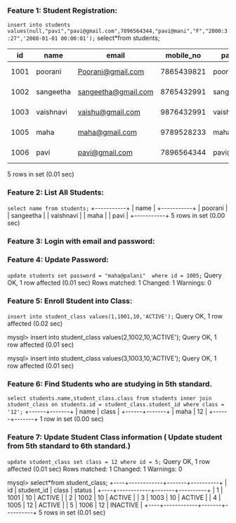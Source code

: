 ### Feature 1: Student Registration:
```insert into students values(null,"pavi","pavi@gmail.com",7896564344,"pavi@mani","F","2000:3:27",'2008-01-01 00:00:01');```
 select*from students;

| id   | name      | email               | mobile_no  | password     | gender | dob   |created_date        |
|------|-----------|---------------------|------------|--------------|--------|------------|---------------------|
| 1001 | poorani   | Poorani@gmail.com   | 7865439821 | poorani@babu | F      | 2003-02-27 | 2008-01-01 00:00:01 |
| 1002 | sangeetha | sangeetha@gmail.com | 8765432991 | sangee@ram   | F      | 2003-02-27 | 2008-01-01 00:00:01 |
| 1003 | vaishnavi | vaishu@gmail.com    | 9876432991 | vaishu@mani  | F      | 2003-02-27 | 2008-01-01 00:00:01 |
| 1005 | maha      | maha@gmail.com      | 9789528233 | maha@lakshmi | F      | 2003-02-27 | 2008-01-01 00:00:01 |
| 1006 | pavi      | pavi@gmail.com      | 7896564344 | pavi@mani    | F      | 2000-03-27 | 2008-01-01 00:00:01 |

5 rows in set (0.01 sec)
### Feature 2: List All Students:
```select name from students;```
+-----------+
| name      |
+-----------+
| poorani   |
| sangeetha |
| vaishnavi |
| maha      |
| pavi      |
+-----------+
5 rows in set (0.00 sec)

### Feature 3: Login with email and password:
### Feature 4: Update Password:
```update students set password = "maha@palani"  where id = 1005;```
Query OK, 1 row affected (0.01 sec)
Rows matched: 1  Changed: 1  Warnings: 0

### Feature 5: Enroll Student into Class:
```insert into student_class values(1,1001,10,'ACTIVE');```
Query OK, 1 row affected (0.02 sec)

mysql> insert into student_class values(2,1002,10,'ACTIVE');
Query OK, 1 row affected (0.01 sec)

mysql> insert into student_class values(3,1003,10,'ACTIVE');
Query OK, 1 row affected (0.01 sec)
### Feature 6: Find Students who are studying in 5th standard.
```select students.name,student_class.class from students inner join student_class on students.id = student_class.student_id where class = '12';```
+------+-------+
| name | class |
+------+-------+
| maha |    12 |
+------+-------+
1 row in set (0.00 sec)

### Feature 7: Update Student Class information ( Update student from 5th standard to 6th standard.)
```update student_class set class = 12 where id = 5;```
Query OK, 1 row affected (0.01 sec)
Rows matched: 1  Changed: 1  Warnings: 0

mysql> select*from student_class;
+----+------------+-------+----------+
| id | student_id | class | status   |
+----+------------+-------+----------+
|  1 |       1001 |    10 | ACTIVE   |
|  2 |       1002 |    10 | ACTIVE   |
|  3 |       1003 |    10 | ACTIVE   |
|  4 |       1005 |    12 | ACTIVE   |
|  5 |       1006 |    12 | INACTIVE |
+----+------------+-------+----------+
5 rows in set (0.01 sec)
